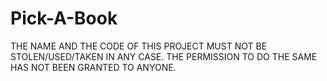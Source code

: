# Pick-A-Book

THE NAME AND THE CODE OF THIS PROJECT MUST NOT BE STOLEN/USED/TAKEN IN ANY CASE. THE PERMISSION TO DO THE SAME HAS NOT BEEN GRANTED TO ANYONE.
